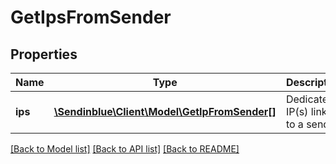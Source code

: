 # GetIpsFromSender

## Properties
Name | Type | Description | Notes
------------ | ------------- | ------------- | -------------
**ips** | [**\Sendinblue\Client\Model\GetIpFromSender[]**](GetIpFromSender.md) | Dedicated IP(s) linked to a sender | 

[[Back to Model list]](../../README.md#documentation-for-models) [[Back to API list]](../../README.md#documentation-for-api-endpoints) [[Back to README]](../../README.md)


